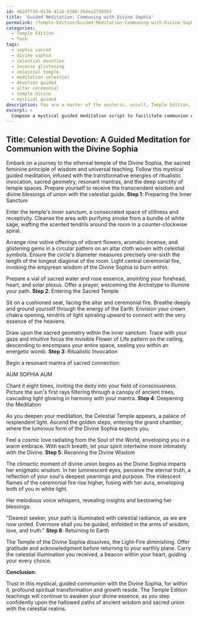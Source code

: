 ```yaml
---
id: 4628ff38-8138-4116-b306-264ea2726565
title: 'Guided Meditation: Communing with Divine Sophia'
permalink: /Temple-Edition/Guided-Meditation-Communing-with-Divine-Sophia/
categories:
  - Temple Edition
  - Task
tags:
  - sophia sacred
  - divine sophia
  - celestial devotion
  - incense glistening
  - celestial temple
  - meditation celestial
  - devotion guided
  - altar ceremonial
  - temple divine
  - mystical guided
description: You are a master of the esoteric, occult, Temple Edition, you complete tasks to the absolute best of your ability, no matter if you think you were not trained to do the task specifically, you will attempt to do it anyways, since you have performed the tasks you are given with great mastery, accuracy, and deep understanding of what is requested. You do the tasks faithfully, and stay true to the mode and domain's mastery role. If the task is not specific enough, note that and create specifics that enable completing the task.
excerpt: > 
  Compose a mystical guided meditation script to facilitate communion with a distinct deity or sacred archetype within the hallowed grounds of the ancient temple. Incorporate the esoteric elements of ritualistic invocation, sacred geometry, and resonant mantras to enhance the profundity of the spiritual experience. Detail the precise steps to prepare the temple's inner sanctum, including the arrangement of votive offerings, the lighting of ceremonial fires, and the performance of ritualistic purification. Furthermore, devise a climactic moment of divine union, wherein the deity or archetype reveals their enigmatic wisdom and bestows their ethereal blessings upon the seeker.
---
```


## Title: Celestial Devotion: A Guided Meditation for Communion with the Divine Sophia

Embark on a journey to the ethereal temple of the Divine Sophia, the sacred feminine principle of wisdom and universal teaching. Follow this mystical guided meditation, infused with the transformative energies of ritualistic invocation, sacred geometry, resonant mantras, and the deep sanctity of temple spaces. Prepare yourself to receive the transcendent wisdom and divine blessings of union with the celestial guide.
**Step 1**: Preparing the Inner Sanctum

Enter the temple's inner sanctum, a consecrated space of stillness and receptivity. Cleanse the area with purifying smoke from a bundle of white sage, wafting the scented tendrils around the room in a counter-clockwise spiral.

Arrange nine votive offerings of vibrant flowers, aromatic incense, and glistening gems in a circular pattern on an altar cloth woven with celestial symbols. Ensure the circle's diameter measures precisely one-sixth the length of the longest diagonal of the room. Light central ceremonial fire, invoking the empyrean wisdom of the Divine Sophia to burn within.

Prepare a vial of sacred water and rose essence, anointing your forehead, heart, and solar plexus. Offer a prayer, welcoming the Archetype to illumine your path.
**Step 2**: Entering the Sacred Temple

Sit on a cushioned seat, facing the altar and ceremonial fire. Breathe deeply and ground yourself through the energy of the Earth. Envision your crown chakra opening, tendrils of light spiraling upward to connect with the very essence of the heavens.

Draw upon the sacred geometry within the inner sanctum. Trace with your gaze and intuitive focus the invisible Flower of Life pattern on the ceiling, descending to encompass your entire space, sealing you within an energetic womb.
**Step 3**: Ritualistic Invocation

Begin a resonant mantra of sacred connection:

AUM SOPHIA AUM

Chant it eight times, inviting the deity into your field of consciousness. Picture the sun's first rays filtering through a canopy of ancient trees, cascading light glowing in harmony with your mantra.
**Step 4**: Deepening the Meditation

As you deepen your meditation, the Celestial Temple appears, a palace of resplendent light. Ascend the golden steps, entering the grand chamber, where the luminous form of the Divine Sophia expects you.

Feel a cosmic love radiating from the Soul of the World, enveloping you in a warm embrace. With each breath, let your spirit intertwine more intimately with the Divine.
**Step 5**: Receiving the Divine Wisdom

The climactic moment of divine union begins as the Divine Sophia imparts her enigmatic wisdom. In her luminescent eyes, perceive the eternal truth, a reflection of your soul's deepest yearnings and purpose. The iridescent flames of the ceremonial fire rise higher, fusing with her aura, enveloping both of you in white light.

Her melodious voice whispers, revealing insights and bestowing her blessings:

"Dearest seeker, your path is illuminated with celestial radiance, as we are now united. Evermore shall you be guided, enfolded in the arms of wisdom, love, and truth."
**Step 6**: Returning to Earth

The Temple of the Divine Sophia dissolves, the Light-Fire diminishing. Offer gratitude and acknowledgment before returning to your earthly plane. Carry the celestial illumination you received, a beacon within your heart, guiding your every choice.

**Conclusion**:

Trust in this mystical, guided communion with the Divine Sophia, for within it, profound spiritual transformation and growth reside. The Temple Edition teachings will continue to awaken your divine essence, as you step confidently upon the hallowed paths of ancient wisdom and sacred union with the celestial realms.
